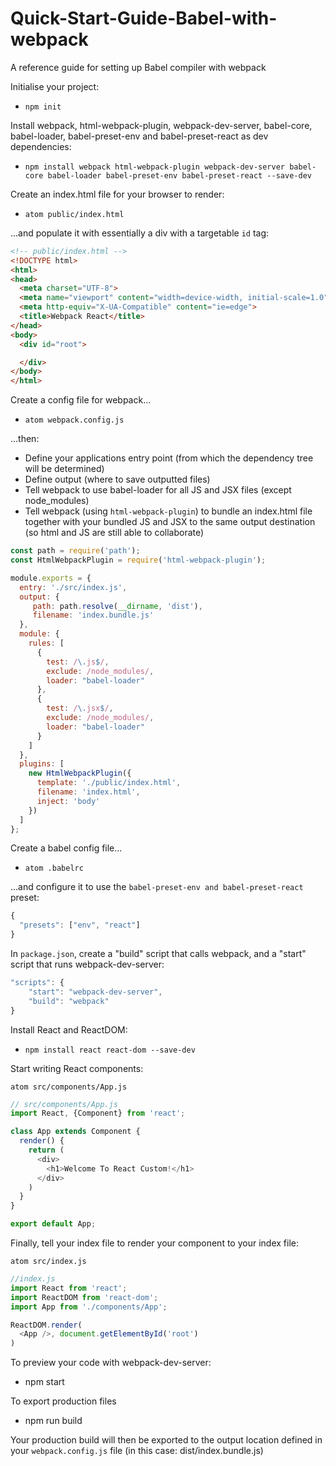 # Quick-Start-Guide-Babel-with-webpack
A reference guide for setting up Babel compiler with webpack

Initialise your project:
- ```npm init```

Install webpack, html-webpack-plugin, webpack-dev-server, babel-core, babel-loader, babel-preset-env and babel-preset-react as dev dependencies:

- ```npm install webpack html-webpack-plugin webpack-dev-server babel-core babel-loader babel-preset-env babel-preset-react --save-dev```

Create an index.html file for your browser to render:

- ```atom public/index.html```

...and populate it with essentially a div with a targetable ```id``` tag:

```html
<!-- public/index.html -->
<!DOCTYPE html>
<html>
<head>
  <meta charset="UTF-8">
  <meta name="viewport" content="width=device-width, initial-scale=1.0">
  <meta http-equiv="X-UA-Compatible" content="ie=edge">
  <title>Webpack React</title>
</head>
<body>
  <div id="root">

  </div>
</body>
</html>

```

Create a config file for webpack...
- ```atom webpack.config.js```

...then:
  - Define your applications entry point (from which the dependency tree will be determined)
  - Define output (where to save outputted files)
  - Tell webpack to use babel-loader for all JS and JSX files (except node_modules)
  - Tell webpack (using ```html-webpack-plugin```) to bundle an index.html file together with your bundled JS and JSX to the same output destination (so html and JS are still able to collaborate)

```js
const path = require('path');
const HtmlWebpackPlugin = require('html-webpack-plugin');

module.exports = {
  entry: './src/index.js',
  output: {
     path: path.resolve(__dirname, 'dist'),
     filename: 'index.bundle.js'
  },
  module: {
    rules: [
      {
        test: /\.js$/,
        exclude: /node_modules/,
        loader: "babel-loader"
      },
      {
        test: /\.jsx$/,
        exclude: /node_modules/,
        loader: "babel-loader"
      }
    ]
  },
  plugins: [
    new HtmlWebpackPlugin({
      template: './public/index.html',
      filename: 'index.html',
      inject: 'body'
    })
  ]
};

```

Create a babel config file...
- ```atom .babelrc```

...and configure it to use the ```babel-preset-env and babel-preset-react``` preset:

```js
{
  "presets": ["env", "react"]
}
```

In ```package.json```, create a "build" script that calls webpack, and a "start" script that runs webpack-dev-server:

```js
"scripts": {
    "start": "webpack-dev-server",
    "build": "webpack"
}
```
Install React and ReactDOM:

- ```npm install react react-dom --save-dev```

Start writing React components:

```atom src/components/App.js```

```js
// src/components/App.js
import React, {Component} from 'react';

class App extends Component {
  render() {
    return (
      <div>
        <h1>Welcome To React Custom!</h1>
      </div>
    )
  }
}

export default App;
```

Finally, tell your index file to render your component to your index file:

```atom src/index.js```

```js
//index.js
import React from 'react';
import ReactDOM from 'react-dom';
import App from './components/App';

ReactDOM.render(
  <App />, document.getElementById('root')
)

```

To preview your code with webpack-dev-server:

- npm start

To export production files

- npm run build

Your production build will then be exported to the output location defined in your ```webpack.config.js``` file (in this case: dist/index.bundle.js)
